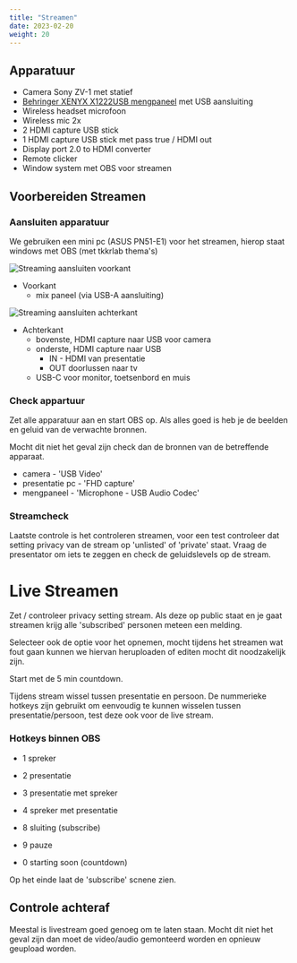 ```yaml
---
title: "Streamen"
date: 2023-02-20
weight: 20
---
```


## Apparatuur

* Camera Sony ZV-1 met statief
* [Behringer XENYX X1222USB mengpaneel](​​https://www.bax-shop.nl/analoog-mengpaneel/behringer-xenyx-x1222usb-pa-en-studio-mixer) met USB aansluiting
* Wireless headset microfoon
* Wireless mic 2x
* 2 HDMI capture USB stick
* 1 HDMI capture USB stick met pass true / HDMI out
* Display port 2.0 to HDMI converter
* Remote clicker
* Window system met OBS voor streamen


## Voorbereiden Streamen ##

### Aansluiten apparatuur ###

We gebruiken een mini pc (ASUS PN51-E1) voor het streamen, hierop staat windows met OBS (met tkkrlab thema's)


![Streaming aansluiten voorkant](/images/streaming_pc_voorkant.jpg)

* Voorkant
  * mix paneel (via USB-A aansluiting)


![Streaming aansluiten achterkant](/images/streaming_pc.jpg)

* Achterkant
  * bovenste, HDMI capture naar USB voor camera
  * onderste, HDMI capture naar USB
    * IN - HDMI van presentatie
    * OUT doorlussen naar tv
  * USB-C voor monitor, toetsenbord en muis

### Check appartuur ###

Zet alle apparatuur aan en start OBS op. Als alles goed is heb je de beelden en geluid van de verwachte bronnen.

Mocht dit niet het geval zijn check dan de bronnen van de betreffende apparaat.

* camera - 'USB Video'
* presentatie pc - 'FHD capture'
* mengpaneel - 'Microphone - USB Audio Codec'

### Streamcheck ###

Laatste controle is het controleren streamen, voor een test controleer dat setting privacy van de stream op 'unlisted' of 'private' staat. Vraag de presentator om iets te zeggen en check de geluidslevels op de stream.

# Live Streamen

Zet / controleer privacy setting stream. Als deze op public staat en je gaat streamen krijg alle 'subscribed' personen meteen een melding.

Selecteer ook de optie voor het opnemen, mocht tijdens het streamen wat fout gaan kunnen we hiervan heruploaden of editen mocht dit noodzakelijk zijn.

Start met de 5 min countdown.

Tijdens stream wissel tussen presentatie en persoon. De nummerieke hotkeys zijn gebruikt om eenvoudig te kunnen wisselen tussen presentatie/persoon, test deze ook voor de live stream.

### Hotkeys binnen OBS

- 1 spreker
- 2 presentatie
- 3 presentatie met spreker
- 4 spreker met presentatie

- 8 sluiting (subscribe)
- 9 pauze
- 0 starting soon (countdown)


Op het einde laat de 'subscribe' scnene zien.

## Controle achteraf

Meestal is livestream goed genoeg om te laten staan. Mocht dit niet het geval zijn dan moet de video/audio gemonteerd worden en opnieuw geupload worden.